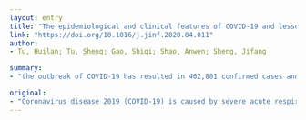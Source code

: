 ```yaml
---
layout: entry
title: "The epidemiological and clinical features of COVID-19 and lessons from this global infectious public health event"
link: "https://doi.org/10.1016/j.jinf.2020.04.011"
author:
- Tu, Huilan; Tu, Sheng; Gao, Shiqi; Shao, Anwen; Sheng, Jifang

summary:
- "the outbreak of COVID-19 has resulted in 462,801 confirmed cases and 20,839 deaths globally. The outbreak has posed considerable challenges worldwide. China has seen a rapid decrease in new cases of coronavirus; however, the global situation remains serious. No specific antiviral treatment or vaccine is currently available. This review systematically discusses the etiology, epidemiology, clinical characteristics, and current intervention measures."

original:
- "Coronavirus disease 2019 (COVID-19) is caused by severe acute respiratory syndrome coronavirus 2 (SARS-CoV-2) and represents a potentially fatal disease of great global public health importance. As of March 26, 2020, the outbreak of COVID-19 has resulted in 462,801 confirmed cases and 20,839 deaths globally, which is more than those caused by SARS and Middle East respiratory syndrome (MERS) in 2003 and 2013, respectively. The epidemic has posed considerable challenges worldwide. Under a strict mechanism of massive prevention and control, China has seen a rapid decrease in new cases of coronavirus; however, the global situation remains serious. Additionally, the origin of COVID-19 has not been determined and no specific antiviral treatment or vaccine is currently available. Based on the published data, this review systematically discusses the etiology, epidemiology, clinical characteristics, and current intervention measures related to COVID-19 in the hope that it may provide a reference for future studies and aid in the prevention and control of the COVID-19 epidemic."
---
```


